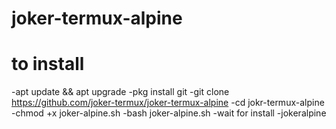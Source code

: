 # joker-termux-alpine
# to install 
-apt update && apt upgrade
-pkg install git
-git clone https://github.com/joker-termux/joker-termux-alpine
-cd jokr-termux-alpine
-chmod +x joker-alpine.sh
-bash joker-alpine.sh
-wait for install
-jokeralpine
